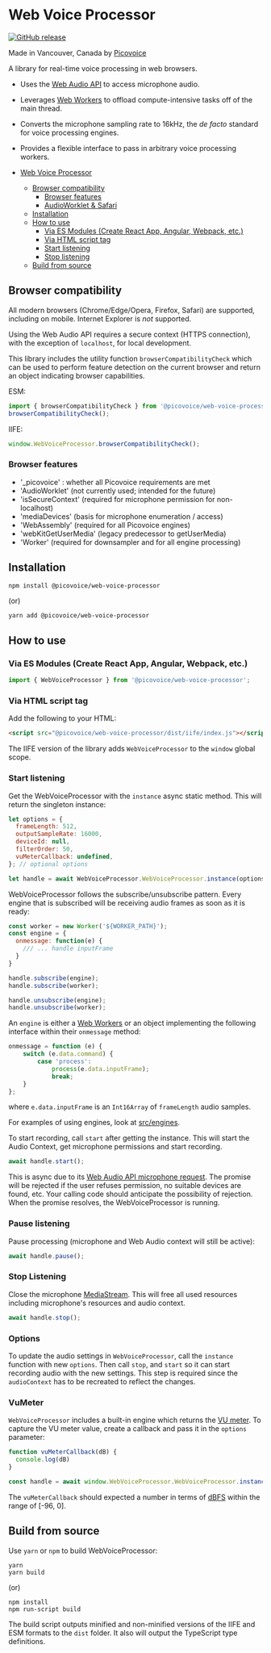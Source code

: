 # Web Voice Processor

[![GitHub release](https://img.shields.io/github/release/Picovoice/web-voice-processor.svg)](https://github.com/Picovoice/web-voice-processor/releases)

Made in Vancouver, Canada by [Picovoice](https://picovoice.ai)

A library for real-time voice processing in web browsers.

- Uses the [Web Audio API](https://developer.mozilla.org/en-US/docs/Web/API/Web_Audio_API) to access microphone audio.
- Leverages [Web Workers](https://developer.mozilla.org/en-US/docs/Web/API/Worker) to offload compute-intensive tasks off of the main thread.
- Converts the microphone sampling rate to 16kHz, the _de facto_ standard for voice processing engines.
- Provides a flexible interface to pass in arbitrary voice processing workers.

- [Web Voice Processor](#web-voice-processor)
  - [Browser compatibility](#browser-compatibility)
    - [Browser features](#browser-features)
    - [AudioWorklet & Safari](#audioworklet---safari)
  - [Installation](#installation)
  - [How to use](#how-to-use)
    - [Via ES Modules (Create React App, Angular, Webpack, etc.)](#via-es-modules--create-react-app--angular--webpack--etc-)
    - [Via HTML script tag](#via-html-script-tag)
    - [Start listening](#start-listening)
    - [Stop listening](#stop-listening)
  - [Build from source](#build-from-source)

## Browser compatibility

All modern browsers (Chrome/Edge/Opera, Firefox, Safari) are supported, including on mobile. Internet Explorer is _not_ supported.

Using the Web Audio API requires a secure context (HTTPS connection), with the exception of `localhost`, for local development.

This library includes the utility function `browserCompatibilityCheck` which can be used to perform feature detection on the current browser and return an object
indicating browser capabilities.

ESM:

```javascript
import { browserCompatibilityCheck } from '@picovoice/web-voice-processor';
browserCompatibilityCheck();
```

IIFE:

```javascript
window.WebVoiceProcessor.browserCompatibilityCheck();
```

### Browser features

- '\_picovoice' : whether all Picovoice requirements are met
- 'AudioWorklet' (not currently used; intended for the future)
- 'isSecureContext' (required for microphone permission for non-localhost)
- 'mediaDevices' (basis for microphone enumeration / access)
- 'WebAssembly' (required for all Picovoice engines)
- 'webKitGetUserMedia' (legacy predecessor to getUserMedia)
- 'Worker' (required for downsampler and for all engine processing)

## Installation

```console
npm install @picovoice/web-voice-processor
```

(or)

```console
yarn add @picovoice/web-voice-processor
```

## How to use

### Via ES Modules (Create React App, Angular, Webpack, etc.)

```javascript
import { WebVoiceProcessor } from '@picovoice/web-voice-processor';
```

### Via HTML script tag

Add the following to your HTML:

```html
<script src="@picovoice/web-voice-processor/dist/iife/index.js"></script>
```

The IIFE version of the library adds `WebVoiceProcessor` to the `window` global scope.

### Start listening

Get the WebVoiceProcessor with the `instance` async static method. This will return the singleton instance:

```javascript
let options = {
  frameLength: 512,
  outputSampleRate: 16000,
  deviceId: null,
  filterOrder: 50,
  vuMeterCallback: undefined,
}; // optional options

let handle = await WebVoiceProcessor.WebVoiceProcessor.instance(options);
```

WebVoiceProcessor follows the subscribe/unsubscribe pattern. Every engine that is subscribed will be receiving audio
frames as soon as it is ready:

```javascript
const worker = new Worker('${WORKER_PATH}');
const engine = {
  onmessage: function(e) {
    /// ... handle inputFrame
  }
}

handle.subscribe(engine);
handle.subscribe(worker);

handle.unsubscribe(engine);
handle.unsubscribe(worker);
```

An `engine` is either a [Web Workers](<(https://developer.mozilla.org/en-US/docs/Web/API/Worker)>) or an object
implementing the following interface within their `onmessage` method:

```javascript
onmessage = function (e) {
    switch (e.data.command) {
        case 'process':
            process(e.data.inputFrame);
            break;
    }
};
```

where `e.data.inputFrame` is an `Int16Array` of `frameLength` audio samples.

For examples of using engines, look at [src/engines](/package/src/engines).

To start recording, call `start` after getting the instance. This will start the Audio Context, get microphone permissions
and start recording.

```javascript
await handle.start();
```

This is async due to its [Web Audio API microphone request](https://developer.mozilla.org/en-US/docs/Web/API/MediaDevices/getUserMedia). The promise will be rejected if the user refuses permission, no suitable devices are found, etc. Your calling code should anticipate the possibility of rejection. When the promise resolves, the WebVoiceProcessor is running.

### Pause listening

Pause processing (microphone and Web Audio context will still be active):

```javascript
await handle.pause();
```

### Stop Listening

Close the microphone [MediaStream](https://developer.mozilla.org/en-US/docs/Web/API/MediaStream). This will free all
used resources including microphone's resources and audio context.

```javascript
await handle.stop();
```

### Options

To update the audio settings in `WebVoiceProcessor`, call the `instance` function with new `options`. 
Then call `stop`, and `start` so it can start recording audio with the new settings.
This step is required since the `audioContext` has to be recreated to reflect the changes.

### VuMeter

`WebVoiceProcessor` includes a built-in engine which returns the [VU meter](https://en.wikipedia.org/wiki/VU_meter).
To capture the VU meter value, create a callback and pass it in the `options` parameter:

```javascript
function vuMeterCallback(dB) {
  console.log(dB)
}

const handle = await window.WebVoiceProcessor.WebVoiceProcessor.instance({vuMeterCallback});
```

The `vuMeterCallback` should expected a number in terms of [dBFS](https://en.wikipedia.org/wiki/DBFS) within the range of [-96, 0].


## Build from source

Use `yarn` or `npm` to build WebVoiceProcessor:

```console
yarn
yarn build
```

(or)

```console
npm install
npm run-script build
```

The build script outputs minified and non-minified versions of the IIFE and ESM formats to the `dist` folder. It also will output the TypeScript type definitions.
